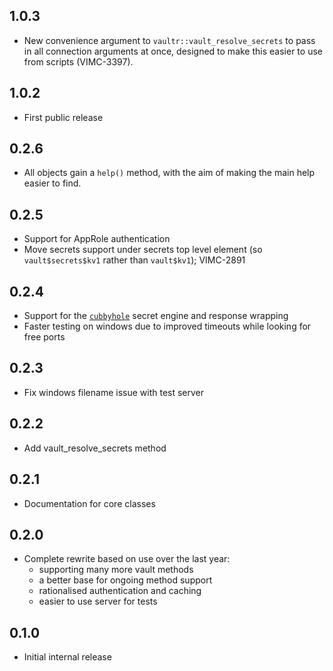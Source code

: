 ## 1.0.3

* New convenience argument to `vaultr::vault_resolve_secrets` to pass in all connection arguments at once, designed to make this easier to use from scripts (VIMC-3397).

## 1.0.2

* First public release

## 0.2.6

* All objects gain a `help()` method, with the aim of making the main help easier to find.

## 0.2.5

* Support for AppRole authentication
* Move secrets support under secrets top level element (so `vault$secrets$kv1` rather than `vault$kv1`); VIMC-2891

## 0.2.4

* Support for the [`cubbyhole`](https://www.vaultproject.io/docs/secrets/cubbyhole/index.html) secret engine and response wrapping
* Faster testing on windows due to improved timeouts while looking for free ports

## 0.2.3

* Fix windows filename issue with test server

## 0.2.2

* Add vault_resolve_secrets method

## 0.2.1

* Documentation for core classes

## 0.2.0

* Complete rewrite based on use over the last year:
  - supporting many more vault methods
  - a better base for ongoing method support
  - rationalised authentication and caching
  - easier to use server for tests

## 0.1.0

* Initial internal release
